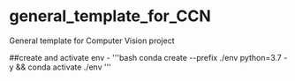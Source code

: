# general_template_for_CCN
General template for Computer Vision project

##create and activate env -
'''bash
conda create --prefix ./env python=3.7 -y && conda activate ./env
'''
